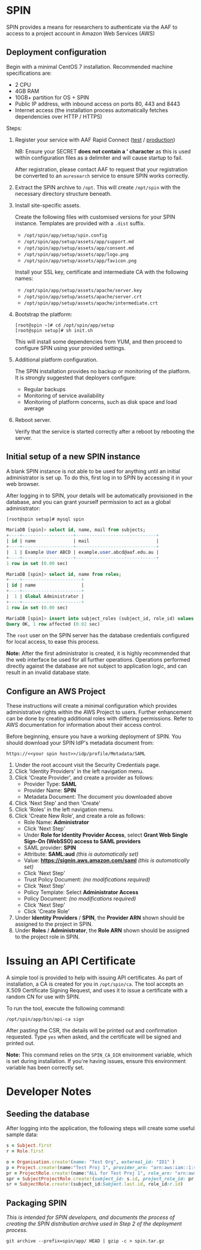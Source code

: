 # SPIN

SPIN provides a means for researchers to authenticate via the AAF to access to a project account in Amazon Web Services (AWS)

## Deployment configuration

Begin with a minimal CentOS 7 installation. Recommended machine specifications
are:

* 2 CPU
* 4GB RAM
* 10GB+ partition for OS + SPIN
* Public IP address, with inbound access on ports 80, 443 and 8443
* Internet access (the installation process automatically fetches dependencies
  over HTTP / HTTPS)

Steps:

1.  Register your service with AAF Rapid Connect
    ([test](https://rapid.test.aaf.edu.au) /
    [production](https://rapid.aaf.edu.au))

    NB: Ensure your SECRET **does not contain a ' character** as this is used within configuration files
    as a delimiter and will cause startup to fail.

    After registration, please contact AAF to request that your registration be
    converted to an `auresearch` service to ensure SPIN works correctly.

2.  Extract the SPIN archive to `/opt`. This will create `/opt/spin` with the
    necessary directory structure beneath.

3.  Install site-specific assets.

    Create the following files with customised versions for your SPIN instance.
    Templates are provided with a `.dist` suffix.
    - `/opt/spin/app/setup/spin.config`
    - `/opt/spin/app/setup/assets/app/support.md`
    - `/opt/spin/app/setup/assets/app/consent.md`
    - `/opt/spin/app/setup/assets/app/logo.png`
    - `/opt/spin/app/setup/assets/app/favicon.png`

    Install your SSL key, certificate and intermediate CA with the following
    names:
    - `/opt/spin/app/setup/assets/apache/server.key`
    - `/opt/spin/app/setup/assets/apache/server.crt`
    - `/opt/spin/app/setup/assets/apache/intermediate.crt`

4.  Bootstrap the platform:
    ```shell
    [root@spin ~]# cd /opt/spin/app/setup
    [root@spin setup]# sh init.sh
    ```

    This will install some dependencies from YUM, and then proceed to configure
    SPIN using your provided settings.

5.  Additional platform configuration.

    The SPIN installation provides no backup or monitoring of the platform. It
    is strongly suggested that deployers configure:
    - Regular backups
    - Monitoring of service availability
    - Monitoring of platform concerns, such as disk space and load average

6.  Reboot server.

    Verify that the service is started correctly after a reboot by rebooting the
    server.

[rapid-test]: https://rapid.test.aaf.edu.au
[rapid-prod]: https://rapid.aaf.edu.au

## Initial setup of a new SPIN instance

A blank SPIN instance is not able to be used for anything until an initial
administrator is set up. To do this, first log in to SPIN by accessing it in
your web browser.

After logging in to SPIN, your details will be automatically provisioned in the
database, and you can grant yourself permission to act as a global
administrator:

```sql
[root@spin setup]# mysql spin

MariaDB [spin]> select id, name, mail from subjects;
+----+-------------------+------------------------------+
| id | name              | mail                         |
+----+-------------------+------------------------------+
|  1 | Example User ABCD | example.user.abcd@aaf.edu.au |
+----+-------------------+------------------------------+
1 row in set (0.00 sec)

MariaDB [spin]> select id, name from roles;
+----+----------------------+
| id | name                 |
+----+----------------------+
|  1 | Global Administrator |
+----+----------------------+
1 row in set (0.00 sec)

MariaDB [spin]> insert into subject_roles (subject_id, role_id) values (1, 1);
Query OK, 1 row affected (0.02 sec)
```

The `root` user on the SPIN server has the database credentials configured for
local access, to ease this process.

**Note:** After the first administrator is created, it is highly recommended
that the web interface be used for all further operations. Operations performed
directly against the database are not subject to application logic, and can
result in an invalid database state.

## Configure an AWS Project

These instructions will create a minimal configuration which provides
administrative rights within the AWS Project to users. Further enhancement can
be done by creating additional roles with differing permissions. Refer to AWS
documentation for information about their access control.

Before beginning, ensure you have a working deployment of SPIN. You should
download your SPIN IdP's metadata document from:

```
https://<<your spin host>>/idp/profile/Metadata/SAML
```

1. Under the root account visit the Security Credentials page.
2. Click 'Identity Providers' in the left navigation menu.
3. Click 'Create Provider', and create a provider as follows:
    - Provider Type: **SAML**
    - Provider Name: **SPIN**
    - Metadata Document: The document you downloaded above
4. Click 'Next Step' and then 'Create'
5. Click 'Roles' in the left navigation menu.
6. Click 'Create New Role', and create a role as follows:
    - Role Name: **Administrator**
    - Click 'Next Step'
    - Under **Role for Identity Provider Access**, select
        **Grant Web Single Sign-On (WebSSO) access to SAML providers**
    - SAML provider: **SPIN**
    - Attribute: **SAML:aud** *(this is automatically set)*
    - Value: **https://signin.aws.amazon.com/saml**
        *(this is automatically set)*
    - Click 'Next Step'
    - Trust Policy Document: *(no modifications required)*
    - Click 'Next Step'
    - Policy Template: Select **Administrator Access**
    - Policy Document: *(no modifications required)*
    - Click 'Next Step'
    - Click 'Create Role'
7. Under **Identity Providers** / **SPIN**, the **Provider ARN** shown should be
   assigned to the project in SPIN.
8. Under **Roles** / **Administrator**, the **Role ARN** shown should be
   assigned to the project role in SPIN.

# Issuing an API Certificate

A simple tool is provided to help with issuing API certificates. As part of
installation, a CA is created for you in `/opt/spin/ca`. The tool accepts an
X.509 Certificate Signing Request, and uses it to issue a certificate with a
random CN for use with SPIN.

To run the tool, execute the following command:

```
/opt/spin/app/bin/api-ca sign
```

After pasting the CSR, the details will be printed out and confirmation
requested. Type `yes` when asked, and the certificate will be signed and printed
out.

**Note:** This command relies on the `SPIN_CA_DIR` environment variable, which
is set during installation. If you're having issues, ensure this environment
variable has been correctly set.

# Developer Notes

## Seeding the database

After logging into the application, the following steps will create some useful
sample data:

```ruby
s = Subject.first
r = Role.first

o = Organisation.create!(name: "Test Org", external_id: "ID1" )
p = Project.create!(name:"Test Proj 1", provider_arn: "arn:aws:iam::1:saml-provider/1", active: true, organisation_id: o.id)
pr = ProjectRole.create!(name:"ALL for Test Proj 1", role_arn: "arn:aws:iam::1:role/1", project_id: p.id)
spr = SubjectProjectRole.create!(subject_id: s.id, project_role_id: pr.id)
sr = SubjectRole.create!(subject_id:Subject.last.id, role_id:r.id)
```

## Packaging SPIN

*This is intended for SPIN developers, and documents the process of creating the
SPIN distribution archive used in Step 2 of the deployment process.*

```shell
git archive --prefix=spin/app/ HEAD | gzip -c > spin.tar.gz
```
